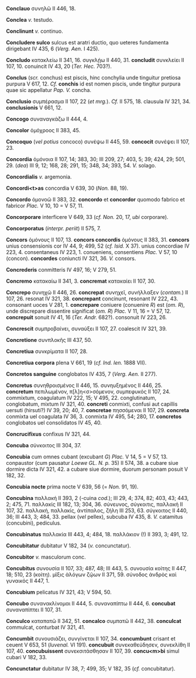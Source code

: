 **Conclauo** συνηλῶ II 446, 18.

**Conclea** *v.* testudo.

**Conclinunt** *v.* continuo.

**Concludere sulco** sulcus est aratri ductio, quo ueteres fundamenta
dirigebant IV 435, 6 (*Verg. Aen.* I 425).

**Concludo** κατακλείω II 341, 16. συγκλῄω II 440, 31. **concludit**
συνκλείει II 107, 10. conuincit IV 43, 20 (*Ter. Hec.* 703?).

**Conclus** (*scr.* conchus) est piscis, hinc conchylia unde tinguitur
pretiosa purpura V 617, 12. *Cf.* **conchis** id est nomen piscis, unde
tingitur purpura quae sic appellatur *Pap. V.* concha.

**Conclusio** συμπέρασμα II 107, 22 (*et mrg.*). *Cf.* II 575, 18.
clausula IV 321, 34. **conclusionis** V 661, 12.

**Concogo** συναναγκάζω II 444, 4.

**Concolor** ὁμόχροος II 383, 45.

**Concoquo** (*vel potius* concoco) συνέψω II 445, 59. **concocit**
συνέψει II 107, 23.

**Concordia** ὁμόνοια II 107, 14; 383, 30; III 209, 27; 403, 5; 39; 424,
29; 501, 29. (*dea*) III 9, 12; 168, 28; 291, 15; 348, 34; 393, 54. *V.*
solago.

**Concordialis** *v.* argemonia.

**Concordi\<t\>as** concordia V 639, 30 (*Non.* 88, 19).

**Concordo** ὁμονοῶ II 383, 32. **concordo** et **concordor** quomodo
fabrico et fabricor *Plac.* V 10, 10 = V 57, 11.

**Concorporare** interficere V 649, 33 (*cf. Non.* 20, 17, *ubi*
corporare).

**Concorporatus** (*interpr. periit*) II 575, 7.

**Concors** ὁμόνους II 107, 13. **concors concordis** ὁμόνους II 383,
31. **concors** unius consensionis cor IV 44, 9; 499, 52 (*cf. Isid.* X
37). unius concordiae IV 223, 4. consentaneus IV 223, 1. conueniens,
consentiens *Plac.* V 57, 10 (concon). **concordes** coniuncti IV 321,
36. *V.* consors.

**Concrederis** conmitteris IV 497, 16; V 279, 51.

**Concremo** κατακαίω II 341, 3. **concremat** κατακαίει II 107, 30.

**Concrepo** συνηχῶ II 446, 26. **concrepat** συνηχεῖ, συνήλλαξεν
(*contam.*) II 107, 26. resonat IV 321, 38. **concrepant** concinunt,
resonant IV 222, 43. consonant uoces V 281, 1. **concrepare** coniuere
(conuenire *R*) est (*om. R*), unde discrepare dissentire significat
(*om. R*) *Plac.* V 11, 16 = V 57, 12. **concrepuit** sonuit IV 41, 16
(*Ter. Andr.* 682?). consonuit IV 223, 26.

**Concrescit** συμπροβαίνει, συναύξει II 107, 27. coalescit IV 321, 39.

**Concretione** συνπλοκῆς III 437, 50.

**Concretiua** συνκρίματα II 107, 28.

**Concretiua corpora** plena V 661, 19 (*cf. Ind. Ien.* 1888 VII).

**Concretos sanguine** conglobatos IV 435, 7 (*Verg. Aen.* II 277).

**Concretus** συνηθροισμένος II 446, 15. συνηυξημένος II 446, 25.
**concretum** πεπιλωμένον, π[λ]η\<σ\>σόμενον, συμπεφυκός II 107, 24.
commixtum, coagulatum IV 222, 15; V 495, 22. conglutinatum, conglobatum,
mixtum IV 321, 40. **concreti** conmixti, confusi aut capillis uersuti
(hirsuti?) IV 39, 20; 40, 7. **concretae** πησσόμεναι II 107, 29.
**concreta** conmixta uel coagulata IV 36, 3. conmixta IV 495, 54; 280,
17. **concretos** conglobatos uel consolidatos IV 45, 40.

**Concrucifixus** confixus IV 321, 44.

**Concuba** σύνκοιτος III 304, 37.

**Concubia** cum omnes cubant (excubant *G*) *Plac.* V 14, 5 = V 57, 13.
conpaustor (cum pausatur *Loewe GL. N. p.* 35) II 574, 38. a cubare
siue dormire dicta IV 321, 42. a cubare siue dormire, duorum personam
posuit V 182, 32.

**Concubia nocte** prima nocte V 639, 56 (= *Non.* 91, 19).

**Concubina** παλλακή II 393, 2 (-cuina *cod.*); III 29, 4; 374, 82;
403, 43; 443, 2; 475, 71. παλλακίς III 182, 13; 304, 36. σύνευνος,
σύγκοιτις, παλλακή II 107, 32. παλλακή, παλλακίς, ἀντίπαλος, ζήλη III
253, 63. σύγκοιτος II 440, 36; III 443, 3; 484, 33. pellax (*vel*
pellex), subcuba IV 435, 8. *V.* catamitus (concubini), pediculus.

**Concubinatus** παλλακία III 443, 4; 484, 18. παλλάκιον (!) II 393, 3;
491, 12.

**Concubitatur** dubitatur V 182, 34 (*v.* concunctatur).

**Concubitor** *v.* masculorum conc.

**Concubitus** συνουσία II 107, 33; 487, 48; III 443, 5. συνουσία κοίτης
II 447, 18; 510, 23 (κοίτη). μῖξις ἀλόγων ζῷων II 371, 59. σύνοδος
ἀνδρὸς καὶ γυναικός II 447, 1.

**Concubium** pelicatus IV 321, 43; V 594, 50.

**Concubo** συνανακλίνομαι II 444, 5. συναναπίπτω II 444, 6.
**concubat** συναναπίπτει II 107, 31.

**Conculco** καταπατῶ II 342, 51. **concalco** συμπατῶ II 442, 38.
**conculcat** commulcat, conturbat IV 321, 41.

**Concumbit** συνουσιάζει, συνγίνεται II 107, 34. **concumbunt** crisant
et ceuent V 653, 51 (*Iuvenal.* VI 191). **concubuit** συνεκαθεύδησεν,
συνεκλίθη II 107, 40. **concubuissent** συνεκσιτάσθησαν II 107, 39.
**concu\<m\>bi** simul cubari V 182, 33.

**Concunctatur** dubitatur IV 38, 7; 499, 35; V 182, 35 (*cf.*
concubitatur).
